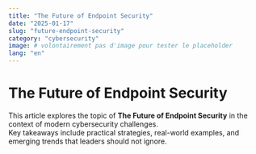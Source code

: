 ```yaml
---
title: "The Future of Endpoint Security"
date: "2025-01-17"
slug: "future-endpoint-security"
category: "cybersecurity"
image: # volontairement pas d'image pour tester le placeholder
lang: "en"
---
```


# The Future of Endpoint Security

This article explores the topic of **The Future of Endpoint Security** in the context of modern cybersecurity challenges.  
Key takeaways include practical strategies, real-world examples, and emerging trends that leaders should not ignore.
